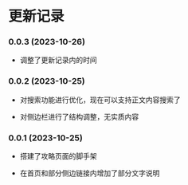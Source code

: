# 更新记录

### 0.0.3 (2023-10-26)

*  调整了更新记录内的时间

### 0.0.2 (2023-10-25)
*  对搜索功能进行优化，现在可以支持正文内容搜索了

*  对侧边栏进行了结构调整，无实质内容

### 0.0.1 (2023-10-25)
* 搭建了攻略页面的脚手架

* 在首页和部分侧边链接内增加了部分文字说明
